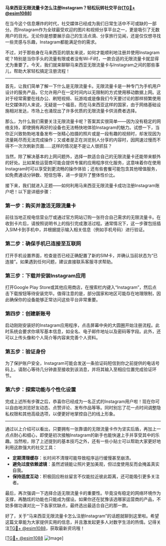 **马来西亚无限流量卡怎么注册Instagram？轻松玩转社交平台[[TG💪+ @esim1088](https://t.me/s/esim1088)]**

在当今这个信息爆炸的时代，社交媒体已经成为我们日常生活中不可或缺的一部分。而Instagram作为全球最受欢迎的图片和视频分享平台之一，更是吸引了无数用户的目光。无论你是想要展示自己的生活点滴、分享旅行见闻，还是仅仅想寻找一些灵感与乐趣，Instagram都能满足你的需求。

不过，对于那些身在马来西亚的朋友来说，如何才能顺利地注册并使用Instagram呢？特别是当你手头的流量有限或者没有Wi-Fi时，一款合适的无限流量卡就显得尤为重要了。今天，我们就来聊聊马来西亚无限流量卡与Instagram之间的那些事儿，帮助大家轻松搞定注册流程！

---

首先，让我们简单了解一下什么是无限流量卡。无限流量卡是一种专门为手机用户设计的服务产品，它允许用户在一定时间内以无限制的方式使用移动数据上网。这对于经常需要在线办公、刷短视频、玩游戏或是像我们今天要讨论的那样频繁使用社交媒体的人来说，无疑是一个福音。而在马来西亚这样的国家，由于网络基础设施相对发达，市场上也涌现出了许多优质的无限流量卡供消费者选择。

那么，为什么我们需要关注无限流量卡呢？答案其实很简单——因为没有稳定的网络支持，即使拥有再好的设备也无法畅快地体验Instagram的魅力。试想一下，当你正兴致勃勃地准备发布一张精心拍摄的照片或是一段有趣的视频时，却发现因为流量耗尽而无法完成操作；又或者是正在浏览别人分享的内容时，因网速过慢而不得不一次次刷新页面……这样的情况是不是让人很抓狂？

当然，除了解决基本的上网问题外，选择一款适合自己的无限流量卡还能带来额外的好处。比如某些运营商可能会提供专属的应用程序优化服务，这意味着你在使用Instagram时可以享受到更流畅的操作体验；还有些套餐可能包含其他增值服务，如免费通话分钟数、短信包等，进一步提升了整体性价比。

接下来，我们就进入正题——如何利用马来西亚无限流量卡成功注册Instagram账户吧！以下是详细步骤：

### 第一步：购买并激活无限流量卡
前往当地正规电信营业厅或通过官方网站订购一张符合自己需求的无限流量卡。在收到卡片后，请按照说明书上的指引完成激活过程。通常情况下，这一步骤包括插入SIM卡到手机中，并根据提示输入相关信息（例如手机号码）进行验证。

### 第二步：确保手机已连接至互联网
打开手机设置界面，检查是否已经正确配置了新的SIM卡，并确认当前状态为“已连接”。如果遇到任何问题，建议直接联系客服寻求帮助。

### 第三步：下载并安装Instagram应用
打开Google Play Store或其他应用商店，在搜索栏内键入“Instagram”，然后点击下载按钮等待安装完毕。值得注意的是，部分国家和地区可能存在地理限制，因此确保你的设备能够正常访问这些平台非常重要。

### 第四步：创建新账号
启动刚刚安装好的Instagram应用程序，点击屏幕中央的大圆圈开始注册流程。此时系统会要求你填写基本信息，如全名、电子邮件地址以及密码等字段。此外，还可以上传头像和个人简介等内容来完善个人资料。

### 第五步：验证身份
为了保护账户安全，Instagram可能会发送一条验证码短信到你之前提供的电话号码上。请耐心等待几分钟直至接收到该消息，并将其输入至相应位置完成验证环节。

### 第六步：探索功能与个性化设置
完成上述所有步骤之后，恭喜你已经成为一名正式的Instagram用户啦！现在你可以自由地浏览好友动态、点赞评论、发布作品等等。同时别忘了花一点时间调整隐私权限和其他高级选项，以便更好地掌控自己的线上形象。

---

通过以上介绍可以看出，只要拥有一张靠谱的无限流量卡作为坚实后盾，再加上一点点耐心和细心，即使是初次接触Instagram的新手也能快速上手并享受其中的乐趣。当然啦，除了上述提到的基本技巧之外，还有一些小贴士可以帮助大家更好地利用这款强大的社交工具：

- **定期清理缓存**：长时间不清理可能导致程序运行缓慢甚至崩溃。
- **避免过度依赖滤镜**：虽然滤镜能让照片更加美观，但过度使用反而会掩盖真实自我。
- **保持适度互动**：积极回应粉丝留言不仅能拉近彼此距离，还可能吸引更多关注者。

最后，再次强调一下选择合适无限流量卡的重要性。毕竟没有稳定的网络环境作为支撑，再酷炫的功能也只能成为摆设。如果你还在犹豫该选哪家运营商的产品，不妨多做功课对比一下各家优缺点，最终选出最适合自己的那一款。

好了，关于“马来西亚无限流量卡怎么注册Instagram”的话题就聊到这里啦。希望这篇文章能为大家提供实用的信息，并且激发起更多人对数字生活的热情。记得关注[TG💪+ @esim1088](https://t.me/s/esim1088)，获取最新资讯哦！

[[TG💪+ @esim1088](https://t.me/s/esim1088) ![Image](https://i.postimg.cc/4NQfJmqS/Snipaste-2025-05-13-00-14-12.png)]